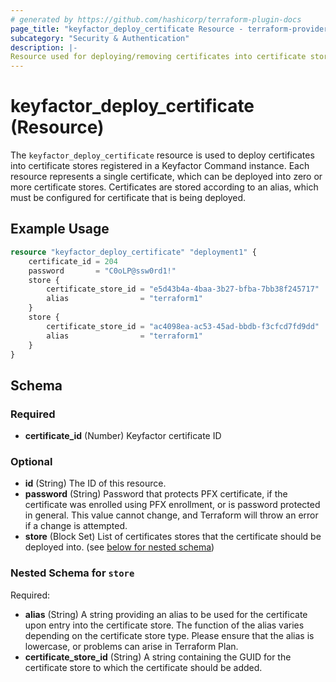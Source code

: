 ```yaml
---
# generated by https://github.com/hashicorp/terraform-plugin-docs
page_title: "keyfactor_deploy_certificate Resource - terraform-provider-keyfactor"
subcategory: "Security & Authentication"
description: |-
Resource used for deploying/removing certificates into certificate stores regisered in Keyfactor.
---
```


# keyfactor_deploy_certificate (Resource)

The `keyfactor_deploy_certificate` resource is used to deploy certificates into certificate stores registered
in a Keyfactor Command instance. Each resource represents a single certificate, which can be deployed into
zero or more certificate stores. Certificates are stored according to an alias, which must be configured for
certificate that is being deployed.

## Example Usage

```terraform
resource "keyfactor_deploy_certificate" "deployment1" {
    certificate_id = 204
    password       = "C0oLP@ssw0rd1!"
    store {
        certificate_store_id = "e5d43b4a-4baa-3b27-bfba-7bb38f245717"
        alias                = "terraform1"
    }
    store {
        certificate_store_id = "ac4098ea-ac53-45ad-bbdb-f3cfcd7fd9dd"
        alias                = "terraform1"
    }
}
```

<!-- schema generated by tfplugindocs -->
## Schema

### Required

- **certificate_id** (Number) Keyfactor certificate ID

### Optional

- **id** (String) The ID of this resource.
- **password** (String) Password that protects PFX certificate, if the certificate was enrolled using PFX enrollment, or is password protected in general. This value cannot change, and Terraform will throw an error if a change is attempted.
- **store** (Block Set) List of certificates stores that the certificate should be deployed into. (see [below for nested schema](#nestedblock--store))

<a id="nestedblock--store"></a>
### Nested Schema for `store`

Required:

- **alias** (String) A string providing an alias to be used for the certificate upon entry into the certificate store. The function of the alias varies depending on the certificate store type. Please ensure that the alias is lowercase, or problems can arise in Terraform Plan.
- **certificate_store_id** (String) A string containing the GUID for the certificate store to which the certificate should be added.


